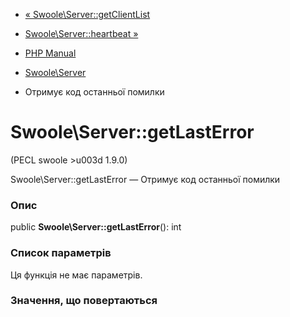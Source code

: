 - [« Swoole\Server::getClientList](swoole-server.getclientlist.md)
- [Swoole\Server::heartbeat »](swoole-server.heartbeat.md)

- [PHP Manual](index.md)
- [Swoole\Server](class.swoole-server.md)
- Отримує код останньої помилки

# Swoole\Server::getLastError

(PECL swoole \>u003d 1.9.0)

Swoole\Server::getLastError — Отримує код останньої помилки

### Опис

public **Swoole\Server::getLastError**(): int

### Список параметрів

Ця функція не має параметрів.

### Значення, що повертаються
